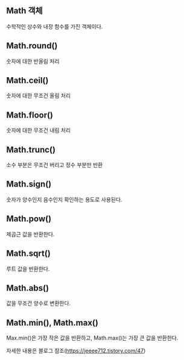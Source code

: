 ## Math 객체

수학적인 상수와 내장 함수를 가진 객체이다.

## Math.round()

숫자에 대한 반올림 처리

## Math.ceil()

숫자에 대한 무조건 올림 처리

## Math.floor()

숫자에 대한 무조건 내림 처리

## Math.trunc()

소수 부분은 무조건 버리고 정수 부분만 반환

## Math.sign()

숫자가 양수인지 음수인지 확인하는 용도로 사용된다.

## Math.pow()

제곱근 값을 반환한다.

## Math.sqrt()

루트 값을 반환한다.

## Math.abs()

값을 무조건 양수로 변환한다.

## Math.min(), Math.max()

Max.min()은 가장 작은 값을 반환하고, Math.max()는 가장 큰 값을 반환한다.

자세한 내용은 블로그 참조(https://jeeee712.tistory.com/47)
